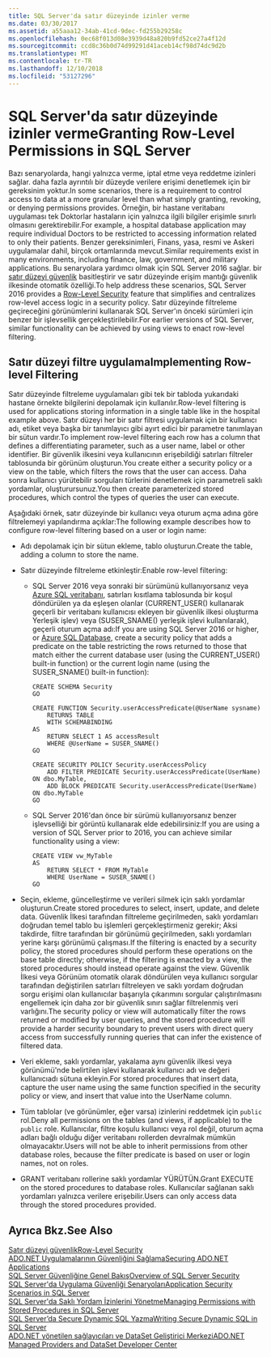 ```yaml
---
title: SQL Server'da satır düzeyinde izinler verme
ms.date: 03/30/2017
ms.assetid: a55aaa12-34ab-41cd-9dec-fd255b29258c
ms.openlocfilehash: 0ec68f013d08e3939d48a820b9fd52ce27a4f12d
ms.sourcegitcommit: ccd8c36b0d74d99291d41aceb14cf98d74dc9d2b
ms.translationtype: MT
ms.contentlocale: tr-TR
ms.lasthandoff: 12/10/2018
ms.locfileid: "53127296"
---
```

# <a name="granting-row-level-permissions-in-sql-server"></a><span data-ttu-id="2c763-102">SQL Server'da satır düzeyinde izinler verme</span><span class="sxs-lookup"><span data-stu-id="2c763-102">Granting Row-Level Permissions in SQL Server</span></span>
<span data-ttu-id="2c763-103">Bazı senaryolarda, hangi yalnızca verme, iptal etme veya reddetme izinleri sağlar. daha fazla ayrıntılı bir düzeyde verilere erişimi denetlemek için bir gereksinim yoktur.</span><span class="sxs-lookup"><span data-stu-id="2c763-103">In some scenarios, there is a requirement to control access to data at a more granular level than what simply granting, revoking, or denying permissions provides.</span></span> <span data-ttu-id="2c763-104">Örneğin, bir hastane veritabanı uygulaması tek Doktorlar hastaların için yalnızca ilgili bilgiler erişimle sınırlı olmasını gerektirebilir.</span><span class="sxs-lookup"><span data-stu-id="2c763-104">For example, a hospital database application may require individual Doctors to be restricted to accessing information related to only their patients.</span></span> <span data-ttu-id="2c763-105">Benzer gereksinimleri, Finans, yasa, resmi ve Askeri uygulamalar dahil, birçok ortamlarında mevcut.</span><span class="sxs-lookup"><span data-stu-id="2c763-105">Similar requirements exist in many environments, including finance, law, government, and military applications.</span></span> <span data-ttu-id="2c763-106">Bu senaryolara yardımcı olmak için SQL Server 2016 sağlar. bir [satır düzeyi güvenlik](https://msdn.microsoft.com/library/dn765131.aspx) basitleştirir ve satır düzeyinde erişim mantığı güvenlik ilkesinde otomatik özelliği.</span><span class="sxs-lookup"><span data-stu-id="2c763-106">To help address these scenarios, SQL Server 2016 provides a [Row-Level Security](https://msdn.microsoft.com/library/dn765131.aspx) feature that simplifies and centralizes row-level access logic in a security policy.</span></span> <span data-ttu-id="2c763-107">Satır düzeyinde filtreleme geçireceğini görünümlerini kullanarak SQL Server'ın önceki sürümleri için benzer bir işlevsellik gerçekleştirilebilir.</span><span class="sxs-lookup"><span data-stu-id="2c763-107">For earlier versions of SQL Server, similar functionality can be achieved by using views to enact row-level filtering.</span></span>  
  
## <a name="implementing-row-level-filtering"></a><span data-ttu-id="2c763-108">Satır düzeyi filtre uygulama</span><span class="sxs-lookup"><span data-stu-id="2c763-108">Implementing Row-level Filtering</span></span>  
 <span data-ttu-id="2c763-109">Satır düzeyinde filtreleme uygulamaları gibi tek bir tabloda yukarıdaki hastane örnekte bilgilerini depolamak için kullanılır.</span><span class="sxs-lookup"><span data-stu-id="2c763-109">Row-level filtering is used for applications storing information in a single table like in the hospital example above.</span></span> <span data-ttu-id="2c763-110">Satır düzeyi her bir satır filtresi uygulamak için bir kullanıcı adı, etiket veya başka bir tanımlayıcı gibi ayırt edici bir parametre tanımlayan bir sütun vardır.</span><span class="sxs-lookup"><span data-stu-id="2c763-110">To implement row-level filtering each row has a column that defines a differentiating parameter, such as a user name, label or other identifier.</span></span> <span data-ttu-id="2c763-111">Bir güvenlik ilkesini veya kullanıcının erişebildiği satırları filtreler tablosunda bir görünüm oluşturun.</span><span class="sxs-lookup"><span data-stu-id="2c763-111">You create either a security policy or a view on the table, which filters the rows that the user can access.</span></span> <span data-ttu-id="2c763-112">Daha sonra kullanıcı yürütebilir sorguları türlerini denetlemek için parametreli saklı yordamlar, oluşturursunuz.</span><span class="sxs-lookup"><span data-stu-id="2c763-112">You then create parameterized stored procedures, which control the types of queries the user can execute.</span></span>  
  
 <span data-ttu-id="2c763-113">Aşağıdaki örnek, satır düzeyinde bir kullanıcı veya oturum açma adına göre filtrelemeyi yapılandırma açıklar:</span><span class="sxs-lookup"><span data-stu-id="2c763-113">The following example describes how to configure row-level filtering based on a user or login name:</span></span>  
  
-   <span data-ttu-id="2c763-114">Adı depolamak için bir sütun ekleme, tablo oluşturun.</span><span class="sxs-lookup"><span data-stu-id="2c763-114">Create the table, adding a column to store the name.</span></span>  
  
-   <span data-ttu-id="2c763-115">Satır düzeyinde filtreleme etkinleştir:</span><span class="sxs-lookup"><span data-stu-id="2c763-115">Enable row-level filtering:</span></span>  
  
    -   <span data-ttu-id="2c763-116">SQL Server 2016 veya sonraki bir sürümünü kullanıyorsanız veya [Azure SQL veritabanı](https://docs.microsoft.com/azure/sql-database/), satırları kısıtlama tablosunda bir koşul döndürülen ya da eşleşen olanlar (CURRENT_USER() kullanarak geçerli bir veritabanı kullanıcısı ekleyen bir güvenlik ilkesi oluşturma Yerleşik işlev) veya (SUSER_SNAME() yerleşik işlevi kullanılarak), geçerli oturum açma adı:</span><span class="sxs-lookup"><span data-stu-id="2c763-116">If you are using SQL Server 2016 or higher, or [Azure SQL Database](https://docs.microsoft.com/azure/sql-database/), create a security policy that adds a predicate on the table restricting the rows returned to those that match either the current database user (using the CURRENT_USER() built-in function) or the current login name (using the SUSER_SNAME() built-in function):</span></span>  
  
        ```tsql  
        CREATE SCHEMA Security  
        GO  
  
        CREATE FUNCTION Security.userAccessPredicate(@UserName sysname)  
            RETURNS TABLE  
            WITH SCHEMABINDING  
        AS  
            RETURN SELECT 1 AS accessResult  
            WHERE @UserName = SUSER_SNAME()  
        GO  
  
        CREATE SECURITY POLICY Security.userAccessPolicy  
            ADD FILTER PREDICATE Security.userAccessPredicate(UserName) ON dbo.MyTable,  
            ADD BLOCK PREDICATE Security.userAccessPredicate(UserName) ON dbo.MyTable  
        GO  
        ```  
  
    -   <span data-ttu-id="2c763-117">SQL Server 2016'dan önce bir sürümü kullanıyorsanız benzer işlevselliği bir görüntü kullanarak elde edebilirsiniz:</span><span class="sxs-lookup"><span data-stu-id="2c763-117">If you are using a version of SQL Server prior to 2016, you can achieve similar functionality using a view:</span></span>  
  
        ```tsql  
        CREATE VIEW vw_MyTable  
        AS  
            RETURN SELECT * FROM MyTable  
            WHERE UserName = SUSER_SNAME()  
        GO  
        ```  
  
-   <span data-ttu-id="2c763-118">Seçin, ekleme, güncelleştirme ve verileri silmek için saklı yordamlar oluşturun.</span><span class="sxs-lookup"><span data-stu-id="2c763-118">Create stored procedures to select, insert, update, and delete data.</span></span> <span data-ttu-id="2c763-119">Güvenlik İlkesi tarafından filtreleme geçirilmeden, saklı yordamları doğrudan temel tablo bu işlemleri gerçekleştirmeniz gerekir; Aksi takdirde, filtre tarafından bir görünümü geçirilmeden, saklı yordamları yerine karşı görünümü çalışması.</span><span class="sxs-lookup"><span data-stu-id="2c763-119">If the filtering is enacted by a security policy, the stored procedures should perform these operations on the base table directly; otherwise, if the filtering is enacted by a view, the stored procedures should instead operate against the view.</span></span> <span data-ttu-id="2c763-120">Güvenlik İlkesi veya Görünüm otomatik olarak döndürülen veya kullanıcı sorgular tarafından değiştirilen satırları filtreleyen ve saklı yordam doğrudan sorgu erişimi olan kullanıcılar başarıyla çıkarımını sorgular çalıştırılmasını engellemek için daha zor bir güvenlik sınırı sağlar filtrelenmiş veri varlığını.</span><span class="sxs-lookup"><span data-stu-id="2c763-120">The security policy or view will automatically filter the rows returned or modified by user queries, and the stored procedure will provide a harder security boundary to prevent users with direct query access from successfully running queries that can infer the existence of filtered data.</span></span>  
  
-   <span data-ttu-id="2c763-121">Veri ekleme, saklı yordamlar, yakalama aynı güvenlik ilkesi veya görünümü'nde belirtilen işlevi kullanarak kullanıcı adı ve değeri kullanıcıadı sütuna ekleyin.</span><span class="sxs-lookup"><span data-stu-id="2c763-121">For stored procedures that insert data, capture the user name using the same function specified in the security policy or view, and insert that value into the UserName column.</span></span>  
  
-   <span data-ttu-id="2c763-122">Tüm tablolar (ve görünümler, eğer varsa) izinlerini reddetmek için `public` rol.</span><span class="sxs-lookup"><span data-stu-id="2c763-122">Deny all permissions on the tables (and views, if applicable) to the `public` role.</span></span> <span data-ttu-id="2c763-123">Kullanıcılar, filtre koşulu kullanıcı veya rol değil, oturum açma adları bağlı olduğu diğer veritabanı rollerden devralmak mümkün olmayacaktır.</span><span class="sxs-lookup"><span data-stu-id="2c763-123">Users will not be able to inherit permissions from other database roles, because the filter predicate is based on user or login names, not on roles.</span></span>  
  
-   <span data-ttu-id="2c763-124">GRANT veritabanı rollerine saklı yordamlar YÜRÜTÜN.</span><span class="sxs-lookup"><span data-stu-id="2c763-124">Grant EXECUTE on the stored procedures to database roles.</span></span> <span data-ttu-id="2c763-125">Kullanıcılar sağlanan saklı yordamları yalnızca verilere erişebilir.</span><span class="sxs-lookup"><span data-stu-id="2c763-125">Users can only access data through the stored procedures provided.</span></span>  
  
## <a name="see-also"></a><span data-ttu-id="2c763-126">Ayrıca Bkz.</span><span class="sxs-lookup"><span data-stu-id="2c763-126">See Also</span></span>  
 [<span data-ttu-id="2c763-127">Satır düzeyi güvenlik</span><span class="sxs-lookup"><span data-stu-id="2c763-127">Row-Level Security</span></span>](https://msdn.microsoft.com/library/dn765131.aspx)  
 [<span data-ttu-id="2c763-128">ADO.NET Uygulamalarının Güvenliğini Sağlama</span><span class="sxs-lookup"><span data-stu-id="2c763-128">Securing ADO.NET Applications</span></span>](../../../../../docs/framework/data/adonet/securing-ado-net-applications.md)  
 [<span data-ttu-id="2c763-129">SQL Server Güvenliğine Genel Bakış</span><span class="sxs-lookup"><span data-stu-id="2c763-129">Overview of SQL Server Security</span></span>](../../../../../docs/framework/data/adonet/sql/overview-of-sql-server-security.md)  
 [<span data-ttu-id="2c763-130">SQL Server'da Uygulama Güvenliği Senaryoları</span><span class="sxs-lookup"><span data-stu-id="2c763-130">Application Security Scenarios in SQL Server</span></span>](../../../../../docs/framework/data/adonet/sql/application-security-scenarios-in-sql-server.md)  
 [<span data-ttu-id="2c763-131">SQL Server'da Saklı Yordam İzinlerini Yönetme</span><span class="sxs-lookup"><span data-stu-id="2c763-131">Managing Permissions with Stored Procedures in SQL Server</span></span>](../../../../../docs/framework/data/adonet/sql/managing-permissions-with-stored-procedures-in-sql-server.md)  
 [<span data-ttu-id="2c763-132">SQL Server’da Secure Dynamic SQL Yazma</span><span class="sxs-lookup"><span data-stu-id="2c763-132">Writing Secure Dynamic SQL in SQL Server</span></span>](../../../../../docs/framework/data/adonet/sql/writing-secure-dynamic-sql-in-sql-server.md)  
 [<span data-ttu-id="2c763-133">ADO.NET yönetilen sağlayıcıları ve DataSet Geliştirici Merkezi</span><span class="sxs-lookup"><span data-stu-id="2c763-133">ADO.NET Managed Providers and DataSet Developer Center</span></span>](https://go.microsoft.com/fwlink/?LinkId=217917)
